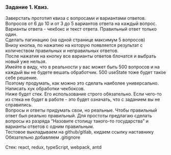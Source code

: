### Задание 1. Квиз. 

Заверстать прототип квиза с вопросами и вариантами ответов. Вопросов от 6 до 10 и от 3 до 5 вариантов ответа на каждый вопрос. <br>
Варианты ответа - чекбокс и текст ответа. Правильный ответ только один. <br>
Сделать пагинацию (на одной странице максимум 5 вопросов) <br>
Внизу кнопка, по нажатию на которую появляется результат с количеством правильных и неправильных ответов. <br>
После нажатия на кнопку все варианты ответов блочатся и выбрать новый уже нельзя. <br>
Имейте в виду, что в реальности у вас может быть 500 вопросов и на каждый вы не будете вешать обработчик. 500 useState тоже будет такое себе решение.<br> Поэтому продумать, как можно это сделать наиболее универсально.<br>
Написать хук обработки чекбоксов.<br>
Ниже будет стек. Его использование строго обязательно. Если чего-то из стека не будет в работе - это будет означать, что с заданием вы не справились. <br>
Вопросы и ответы придумать свои, но реальные. Чтобы правильный ответ был реально правильный. Для простоты предлагаю сделать вопросы из разряда “Назовите столицу такого-то государства” и варианты ответов с одним правильным.<br>
Тестовое выкладываем на github/gitlab, кидаем ссылку наставнику
Обязательно добавляем .gitignore

Стек: react, redux, typeScript, webpack, antd


